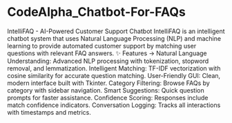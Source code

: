 # CodeAlpha_Chatbot-For-FAQs
IntelliFAQ - AI-Powered Customer Support Chatbot
IntelliFAQ is an intelligent chatbot system that uses Natural Language Processing (NLP) and machine learning to provide automated customer support by matching user questions with relevant FAQ answers.
✨ Features ->
Natural Language Understanding: Advanced NLP processing with tokenization, stopword removal, and lemmatization.
Intelligent Matching: TF-IDF vectorization with cosine similarity for accurate question matching.
User-Friendly GUI: Clean, modern interface built with Tkinter.
Category Filtering: Browse FAQs by category with sidebar navigation.
Smart Suggestions: Quick question prompts for faster assistance.
Confidence Scoring: Responses include match confidence indicators.
Conversation Logging: Tracks all interactions with timestamps and metrics.
